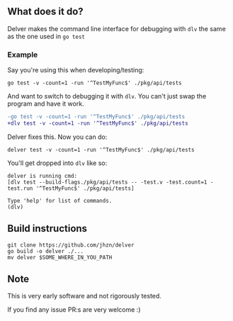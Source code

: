 ## What does it do?

Delver makes the command line interface for debugging with `dlv` the same as the one used in `go test`

### Example

Say you're using this when developing/testing:
```shell
go test -v -count=1 -run '^TestMyFunc$' ./pkg/api/tests
```
And want to switch to debugging it with `dlv`. You can't just swap the program and have it work.
```diff
-go test -v -count=1 -run '^TestMyFunc$' ./pkg/api/tests
+dlv test -v -count=1 -run '^TestMyFunc$' ./pkg/api/tests
```

Delver fixes this. Now you can do:
```shell
delver test -v -count=1 -run '^TestMyFunc$' ./pkg/api/tests
```
You'll get dropped into `dlv` like so:
```
delver is running cmd:
[dlv test --build-flags./pkg/api/tests -- -test.v -test.count=1 -test.run '^TestMyFunc$' ./pkg/api/tests]

Type 'help' for list of commands.
(dlv)
```

## Build instructions

```shell
git clone https://github.com/jhzn/delver
go build -o delver ./...
mv delver $SOME_WHERE_IN_YOU_PATH
```

## Note
This is very early software and not rigorously tested.

If you find any issue PR:s are very welcome :)
